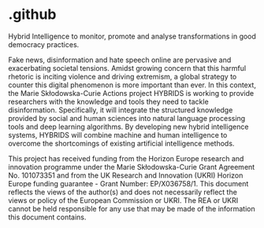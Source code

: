 # .github
Hybrid Intelligence to monitor, promote and analyse transformations in good democracy practices.

Fake news, disinformation and hate speech online are pervasive and exacerbating societal tensions. Amidst growing concern that this harmful rhetoric is inciting violence and driving extremism, a global strategy to counter this digital phenomenon is more important than ever. In this context, the Marie Skłodowska-Curie Actions project HYBRIDS is working to provide researchers with the knowledge and tools they need to tackle disinformation. Specifically, it will integrate the structured knowledge provided by social and human sciences into natural language processing tools and deep learning algorithms. By developing new hybrid intelligence systems, HYBRIDS will combine machine and human intelligence to overcome the shortcomings of existing artificial intelligence methods.

This project has received funding from the Horizon Europe research and innovation programme under the Marie Skłodowska-Curie Grant Agreement No. 101073351 and from the UK Research and Innovation (UKRI) Horizon Europe funding guarantee - Grant Number: EP/X036758/1. This document reflects the views of the author(s) and does not necessarily reflect the views or policy of the European Commission or UKRI. The REA or UKRI cannot be held responsible for any use that may be made of the information this document contains.
